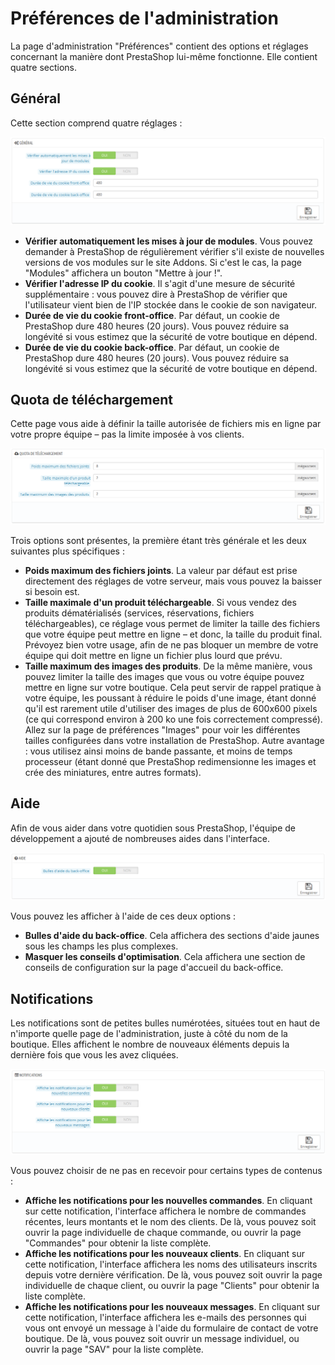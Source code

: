# Préférences de l'administration

La page d'administration "Préférences" contient des options et réglages concernant la manière dont PrestaShop lui-même fonctionne. Elle contient quatre sections.

## Général <a href="#preferencesdeladministration-general" id="preferencesdeladministration-general"></a>

Cette section comprend quatre réglages :

![](../../../.gitbook/assets/23789901.png)

* **Vérifier automatiquement les mises à jour de modules**. Vous pouvez demander à PrestaShop de régulièrement vérifier s'il existe de nouvelles versions de vos modules sur le site Addons. Si c'est le cas, la page "Modules" affichera un bouton "Mettre à jour !".
* **Vérifier l'adresse IP du cookie**. Il s'agit d'une mesure de sécurité supplémentaire : vous pouvez dire à PrestaShop de vérifier que l'utilisateur vient bien de l'IP stockée dans le cookie de son navigateur.
* **Durée de vie du cookie front-office**. Par défaut, un cookie de PrestaShop dure 480 heures (20 jours). Vous pouvez réduire sa longévité si vous estimez que la sécurité de votre boutique en dépend.
* **Durée de vie du cookie back-office**. Par défaut, un cookie de PrestaShop dure 480 heures (20 jours). Vous pouvez réduire sa longévité si vous estimez que la sécurité de votre boutique en dépend.

## Quota de téléchargement <a href="#preferencesdeladministration-quotadetelechargement" id="preferencesdeladministration-quotadetelechargement"></a>

Cette page vous aide à définir la taille autorisée de fichiers mis en ligne par votre propre équipe – pas la limite imposée à vos clients.

![](../../../.gitbook/assets/23789902.png)

Trois options sont présentes, la première étant très générale et les deux suivantes plus spécifiques :

* **Poids maximum des fichiers joints**. La valeur par défaut est prise directement des réglages de votre serveur, mais vous pouvez la baisser si besoin est.
* **Taille maximale d'un produit téléchargeable**. Si vous vendez des produits dématérialisés (services, réservations, fichiers téléchargeables), ce réglage vous permet de limiter la taille des fichiers que votre équipe peut mettre en ligne – et donc, la taille du produit final. Prévoyez bien votre usage, afin de ne pas bloquer un membre de votre équipe qui doit mettre en ligne un fichier plus lourd que prévu.
* **Taille maximum des images des produits**. De la même manière, vous pouvez limiter la taille des images que vous ou votre équipe pouvez mettre en ligne sur votre boutique. Cela peut servir de rappel pratique à votre équipe, les poussant à réduire le poids d'une image, étant donné qu'il est rarement utile d'utiliser des images de plus de 600x600 pixels (ce qui correspond environ à 200 ko une fois correctement compressé). Allez sur la page de préférences "Images" pour voir les différentes tailles configurées dans votre installation de PrestaShop. Autre avantage : vous utilisez ainsi moins de bande passante, et moins de temps processeur (étant donné que PrestaShop redimensionne les images et crée des miniatures, entre autres formats).

## Aide <a href="#preferencesdeladministration-aide" id="preferencesdeladministration-aide"></a>

Afin de vous aider dans votre quotidien sous PrestaShop, l'équipe de développement a ajouté de nombreuses aides dans l'interface.

![](../../../.gitbook/assets/23789903.png)

Vous pouvez les afficher à l'aide de ces deux options :

* **Bulles d'aide du back-office**. Cela affichera des sections d'aide jaunes sous les champs les plus complexes.
* **Masquer les conseils d'optimisation**. Cela affichera une section de conseils de configuration sur la page d'accueil du back-office.

## Notifications <a href="#preferencesdeladministration-notifications" id="preferencesdeladministration-notifications"></a>

Les notifications sont de petites bulles numérotées, situées tout en haut de n'importe quelle page de l'administration, juste à côté du nom de la boutique. Elles affichent le nombre de nouveaux éléments depuis la dernière fois que vous les avez cliquées.

![](../../../.gitbook/assets/23789904.png)

Vous pouvez choisir de ne pas en recevoir pour certains types de contenus :

* **Affiche les notifications pour les nouvelles commandes**. En cliquant sur cette notification, l'interface affichera le nombre de commandes récentes, leurs montants et le nom des clients. De là, vous pouvez soit ouvrir la page individuelle de chaque commande, ou ouvrir la page "Commandes" pour obtenir la liste complète.
* **Affiche les notifications pour les nouveaux clients**. En cliquant sur cette notification, l'interface affichera les noms des utilisateurs inscrits depuis votre dernière vérification. De là, vous pouvez soit ouvrir la page individuelle de chaque client, ou ouvrir la page "Clients" pour obtenir la liste complète.
* **Affiche les notifications pour les nouveaux messages**. En cliquant sur cette notification, l'interface affichera les e-mails des personnes qui vous ont envoyé un message à l'aide du formulaire de contact de votre boutique. De là, vous pouvez soit ouvrir un message individuel, ou ouvrir la page "SAV" pour la liste complète.
